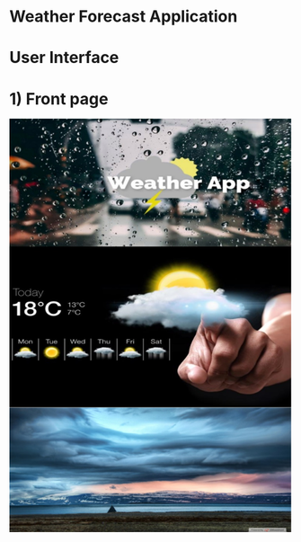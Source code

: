 # Weather Forecast Application
# User Interface 
# 1) Front page
<img src="/ScreanShort/frontpage.png">
